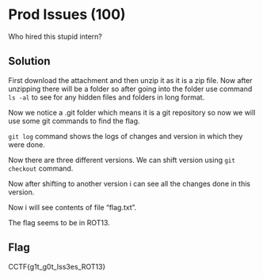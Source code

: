 # Prod Issues (100)

Who hired this stupid intern?

## Solution

First download the attachment and then unzip it as it is a zip file.
Now after unzipping there will be a folder so after going into the folder use command ``ls -al`` to see for any hidden files and folders in long format.

Now we notice a .git folder which means it is a git repository so now we will use some git commands to find the flag.

``git log`` command shows the logs of changes and version in which they were done.

Now there are three different versions. 
We can shift version using ``git checkout`` command.

Now after shifting to another version i can see all the changes done in this version.

Now i will see contents of file “flag.txt”.

The flag seems to be in ROT13. 

## Flag
CCTF{g1t_g0t_Iss3es_ROT13}
